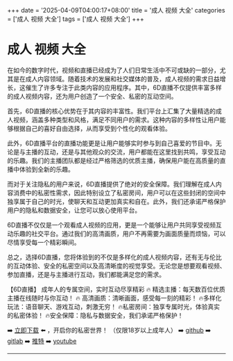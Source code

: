 +++
date = '2025-04-09T04:00:17+08:00'
title = '成人 视频 大全'
categories = ['成人 视频 大全']
tags = ['成人 视频 大全']
+++

# 成人 视频 大全

在如今的数字时代，视频和直播已经成为了人们日常生活中不可或缺的一部分，尤其是在成人内容领域。随着技术的发展和社交媒体的普及，成人视频的需求日益增长，这催生了许多专注于此类内容的应用程序。其中，6D直播不仅提供丰富多样的成人视频内容，还为用户创造了一个安全、私密的互动空间。

首先，6D直播的核心优势在于其内容的丰富性。我们平台上汇集了大量精选的成人视频，涵盖多种类型和风格，满足不同用户的需求。这种内容的多样性让用户能够根据自己的喜好自由选择，从而享受到个性化的观看体验。

此外，6D直播平台的直播功能更是让用户能够实时参与到自己喜爱的节目中。无论是与主播的互动，还是与其他观众的交流，用户都能在这里找到共鸣，享受互动的乐趣。我们的主播团队都是经过严格筛选的优质主播，确保用户能在高质量的直播中体验到全新的乐趣。

而对于关注隐私的用户来说，6D直播提供了绝对的安全保障。我们理解在成人内容消费中的私密性需求，因此特别设立了私密房间，用户可以在这些封闭的空间中独享属于自己的时光，使聊天和互动更加真实和自在。此外，我们还承诺严格保护用户的隐私和数据安全，让您可以放心使用平台。

6D直播不仅仅是一个观看成人视频的应用，更是一个能够让用户共同享受视频互动乐趣的社交平台。通过我们的高清画质，用户不再需要为画面质量而烦恼，可以尽情享受每一个精彩瞬间。

总之，选择6D直播，您将体验到的不仅是多样化的成人视频内容，还有无与伦比的互动体验、安全的私密空间以及高清晰度的视觉享受。无论您是想要观看视频、参加直播，还是与主播进行互动，我们都能满足您的需求。

【6D直播】
成年人的专属空间，实时互动尽享精彩
🔥 精选主播：每天数百位优质主播在线随时与你互动！
🔥 高清画质：清晰画面，感受每一刻的精彩！
🔥多样化玩法：语音聊天、游戏互动，刺激无穷！
🔥私密房间：独享专属时光，体验真实的私密体验！
🔥安全保障：隐私与数据安全，我们承诺严格保护！

➡️ [立即下载](https://down123.s3.ap-east-1.amazonaws.com/down/down.html?channelCode=blog) ⬅️ ，开启你的私密世界！ 
（仅限18岁以上成年人）
➡️ [github](https://aldult-live.github.io/)
➡️ [gitlab](https://seo-09598d.gitlab.io/)
➡️ [推特](https://x.com/wegame33)
➡️ [youtube](https://www.youtube.com/@6Dlive)

---
